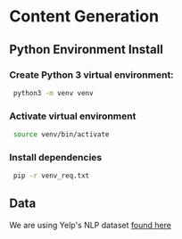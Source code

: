 # Content Generation

## Python Environment Install 

### Create Python 3 virtual environment:
```sh
 python3 -m venv venv
```
### Activate virtual environment
```sh
 source venv/bin/activate
```
### Install dependencies 
```sh
 pip -r venv_req.txt
```

## Data
We are using Yelp's NLP dataset [found here](https://www.yelp.com/dataset)